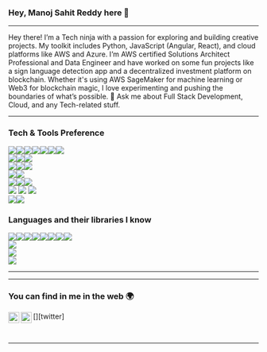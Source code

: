 ### Hey, Manoj Sahit Reddy here 👋

---

Hey there! I’m a Tech ninja with a passion for exploring and building creative projects. My toolkit includes Python, JavaScript (Angular, React), and cloud platforms like AWS and Azure. I’m AWS certified Solutions Architect Professional and Data Engineer and have worked on some fun projects like a sign language detection app and a decentralized investment platform on blockchain. Whether it's using AWS SageMaker for machine learning or Web3 for blockchain magic, I love experimenting and pushing the boundaries of what’s possible.
 💬 Ask me about Full Stack Development, Cloud, and any Tech-related stuff.



---


### Tech & Tools Preference

<img src="https://img.shields.io/badge/-HTML5-E34F26?style=flat&logo=html5&logoColor=white"/><img src="https://img.shields.io/badge/-CSS3-1572B6?style=flat&logo=css3&logoColor=white"/><img src="https://img.shields.io/badge/-SASS-cc6699?style=flat&logo=sass&logoColor=ffffff"/><img src="https://img.shields.io/badge/-Bootstrap-563D7C?style=flat&logo=bootstrap&logoColor=white"/><img src="https://img.shields.io/badge/-JavaScript-eed718?style=flat&logo=javascript&logoColor=ffffff"/><img src="https://img.shields.io/badge/-jQuery-blue?style=flat&logo=jquery&logoColor=white"/><img src="https://img.shields.io/badge/-D3.js-black?style=flat&logo=d3.js&logoColor=white"/>
<br/>
<img src="https://img.shields.io/badge/-MySQL-F29111?style=flat&logo=mysql&logoColor=FFFFFF&logoColor=white"/><img src="https://img.shields.io/badge/-SQL%20Server-red?style=flat&logo=microsoft-sql-server&logoColor=FFFFFF"/><img src="https://img.shields.io/badge/-PHP-purple?style=flat&logo=php&logoColor=FFFFFF"/>
<br/>
<img src="https://img.shields.io/badge/-Microsoft%20Azure-blue?style=flat&logo=microsoft-azure&logoColor=white"/><img src="https://img.shields.io/badge/-AWS-orange?style=flat&logoColor=FFFFFF"/><img src="http://img.shields.io/badge/-Google%20Cloud%20Platform-4285F4?style=flat&logo=google%20cloud&logoColor=white"/>
<br/>
<img src="http://img.shields.io/badge/-Git-F1502F?style=flat&logo=git&logoColor=FFFFFF"/><img src="http://img.shields.io/badge/-Github-000000?style=flat&logo=github&logoColor=FFFFFF"/>
<br/>
<img src="https://img.shields.io/badge/-Augmented%20Reality-3C873A"/><img src="https://img.shields.io/badge/-SparkAR-e535ab?style=flat&logo=spark-ar&logoColor=FFFFFF"/><img src="https://img.shields.io/badge/-Alexa%20Skills%20Kit-007ACC?style=flat&logo=amazon-alexa&logoColor=white"/>
<br/>
<img src="https://img.shields.io/badge/-LaTeX-787878?style=flat&logo=latex&logoColor=FFFFFF"/> <img src="https://img.shields.io/badge/-Microsoft%20Office-1572B6?style=flat&logo=microsoft-office&logoColor=white"/> <img src="http://img.shields.io/badge/-MATLAB-430098"/>
<br/>
<img src="http://img.shields.io/badge/-Blockchain-black?style=flat"/><img src="http://img.shields.io/badge/-Ethereum-black?style=flat&logo=ethereum&logoColor=white"/>

### Languages and their libraries I know


<img src="https://img.shields.io/badge/-Python-black?style=flat&logo=python&logoColor=white"/><img src="https://img.shields.io/badge/-NumPy-black?style=flat&logo=numpy&logoColor=white"/><img src="https://img.shields.io/badge/-Pandas-black?style=flat&logo=pandas&logoColor=white"/><img src="https://img.shields.io/badge/-GeoPandas-black?style=flat&logo=pandas&logoColor=white"/><img src="https://img.shields.io/badge/-Matplotlib-black"/><img src="https://img.shields.io/badge/-Tkinter-black"/><img src="https://img.shields.io/badge/-Flask-black?style=flat&logo=flask&logoColor=white"/><img src="https://img.shields.io/badge/-OpenCV-black?style=flat&logo=opencv&logoColor=white"/>
<br/>
<img src="https://img.shields.io/badge/-C%20&%20C++-659ad2?style=flat&logo=c%2B%2B&logoColor=ffffff"/>
<br/>
<img src="http://img.shields.io/badge/-Java-F89820?style=flat&logo=java&logoColor=white"/>
<br/>
<img src="https://img.shields.io/badge/-C%23-brown?style=flat&logo=c-sharp&logoColor=ffffff"/>

---

---


### You can find in me in the web 🌍
[<img align="left" alt="Paanchajanya | Twitter" width="22px" src="https://cdn.jsdelivr.net/npm/simple-icons@v3/icons/twitter.svg" />][twitter]
[<img align="left" alt="Paanchajanya | LinkedIn" width="22px" src="https://cdn.jsdelivr.net/npm/simple-icons@v3/icons/linkedin.svg" />][linkedin]

<br/>


---

[linkedin]: https://www.linkedin.com/in/manojsahith/
